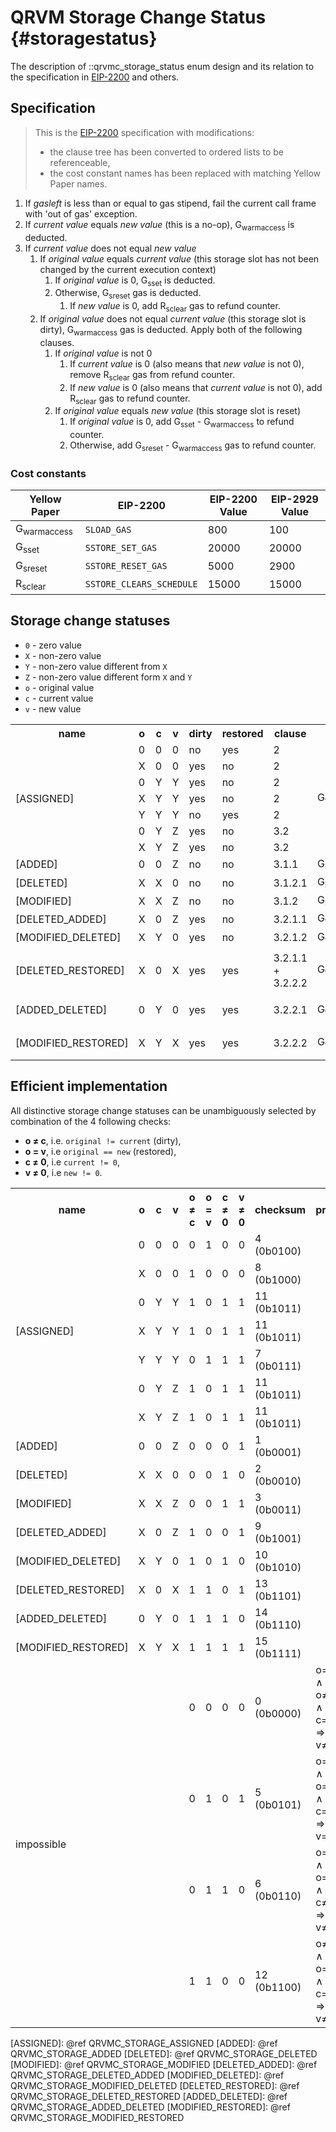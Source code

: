 # QRVM Storage Change Status {#storagestatus}

The description of ::qrvmc_storage_status enum design and its relation
to the specification in [EIP-2200] and others.

## Specification

> This is the [EIP-2200] specification with modifications:
> - the clause tree has been converted to ordered lists to be referenceable,
> - the cost constant names has been replaced with matching Yellow Paper names.

1. If *gasleft* is less than or equal to gas stipend, fail the current
   call frame with 'out of gas' exception.
2. If *current value* equals *new value* (this is a no-op), G<sub>warmaccess</sub>
   is deducted.
3. If *current value* does not equal *new value*
    1. If *original value* equals *current value* (this storage slot has
       not been changed by the current execution context)
        1. If *original value* is 0, G<sub>sset</sub> is deducted.
        2. Otherwise, G<sub>sreset</sub> gas is deducted.
            1. If *new value* is 0,
               add R<sub>sclear</sub> gas to refund counter.
    2. If *original value* does not equal *current value* (this storage
       slot is dirty), G<sub>warmaccess</sub> gas is deducted. Apply both of the
       following clauses.
        1. If *original value* is not 0
            1. If *current value* is 0 (also means that *new value* is not
               0), remove R<sub>sclear</sub> gas from refund
               counter.
            2. If *new value* is 0 (also means that *current value* is not
               0), add R<sub>sclear</sub> gas to refund counter.
        2. If *original value* equals *new value* (this storage slot is
           reset)
            1. If *original value* is 0, add G<sub>sset</sub> - G<sub>warmaccess</sub> to
               refund counter.
            2. Otherwise, add G<sub>sreset</sub> - G<sub>warmaccess</sub> gas to refund
               counter.

### Cost constants

| Yellow Paper           | EIP-2200                  | EIP-2200 Value | EIP-2929 Value |
|------------------------|---------------------------|----------------|----------------|
| G<sub>warmaccess</sub> | `SLOAD_GAS`               | 800            | 100            |
| G<sub>sset</sub>       | `SSTORE_SET_GAS`          | 20000          | 20000          |
| G<sub>sreset</sub>     | `SSTORE_RESET_GAS`        | 5000           | 2900           |
| R<sub>sclear</sub>     | `SSTORE_CLEARS_SCHEDULE`  | 15000          | 15000          |

## Storage change statuses

- `0` - zero value
- `X` - non-zero value
- `Y` - non-zero value different from `X`
- `Z` - non-zero value different form `X` and `Y`
- `o` - original value
- `c` - current value
- `v` - new value

<table>
    <tr>
        <th>name</th>
        <th>o</th>
        <th>c</th>
        <th>v</th>
        <th>dirty</th>
        <th>restored</th>
        <th>clause</th>
        <th>gas cost</th>
        <th>gas refund</th>
    </tr>
    <tr>
        <td rowspan="7">[ASSIGNED]</td>
        <td>0</td><td>0</td><td>0</td>
        <td>no</td>
        <td>yes</td>
        <td>2</td>
        <td rowspan="7">G<sub>warmaccess</sub></td>
        <td rowspan="7">0</td>
    </tr>
    <tr>
        <td>X</td><td>0</td><td>0</td>
        <td>yes</td>
        <td>no</td>
        <td>2</td>
    </tr>
    <tr>
        <td>0</td><td>Y</td><td>Y</td>
        <td>yes</td>
        <td>no</td>
        <td>2</td>
    </tr>
    <tr>
        <td>X</td><td>Y</td><td>Y</td>
        <td>yes</td>
        <td>no</td>
        <td>2</td>
    </tr>
    <tr>
        <td>Y</td><td>Y</td><td>Y</td>
        <td>no</td>
        <td>yes</td>
        <td>2</td>
    </tr>
    <tr>
        <td>0</td><td>Y</td><td>Z</td>
        <td>yes</td>
        <td>no</td>
        <td>3.2</td>
    </tr>
    <tr>
        <td>X</td><td>Y</td><td>Z</td>
        <td>yes</td>
        <td>no</td>
        <td>3.2</td>
    </tr>
    <tr>
        <td>[ADDED]</td>
        <td>0</td><td>0</td><td>Z</td>
        <td>no</td>
        <td>no</td>
        <td>3.1.1</td>
        <td>G<sub>sset</sub></td>
        <td>0</td>
    </tr>
    <tr>
        <td>[DELETED]</td>
        <td>X</td><td>X</td><td>0</td>
        <td>no</td>
        <td>no</td>
        <td>3.1.2.1</td>
        <td>G<sub>sreset</sub></td>
        <td>R<sub>sclear</sub></td>
    </tr>
    <tr>
        <td>[MODIFIED]</td>
        <td>X</td><td>X</td><td>Z</td>
        <td>no</td>
        <td>no</td>
        <td>3.1.2</td>
        <td>G<sub>sreset</sub></td>
        <td>0</td>
    </tr>
    <tr>
        <td>[DELETED_ADDED]</td>
        <td>X</td><td>0</td><td>Z</td>
        <td>yes</td>
        <td>no</td>
        <td>3.2.1.1</td>
        <td>G<sub>warmaccess</sub></td>
        <td>-R<sub>sclear</sub></td>
    </tr>
    <tr>
        <td>[MODIFIED_DELETED]</td>
        <td>X</td><td>Y</td><td>0</td>
        <td>yes</td>
        <td>no</td>
        <td>3.2.1.2</td>
        <td>G<sub>warmaccess</sub></td>
        <td>R<sub>sclear</sub></td>
    </tr>
    <tr>
        <td>[DELETED_RESTORED]</td>
        <td>X</td><td>0</td><td>X</td>
        <td>yes</td>
        <td>yes</td>
        <td>3.2.1.1 + 3.2.2.2</td>
        <td>G<sub>warmaccess</sub></td>
        <td>-R<sub>sclear</sub> + G<sub>sreset</sub> - G<sub>warmaccess</sub></td>
    </tr>
    <tr>
        <td>[ADDED_DELETED]</td>
        <td>0</td><td>Y</td><td>0</td>
        <td>yes</td>
        <td>yes</td>
        <td>3.2.2.1</td>
        <td>G<sub>warmaccess</sub></td>
        <td>G<sub>sset</sub> - G<sub>warmaccess</sub></td>
    </tr>
    <tr>
        <td>[MODIFIED_RESTORED]</td>
        <td>X</td><td>Y</td><td>X</td>
        <td>yes</td>
        <td>yes</td>
        <td>3.2.2.2</td>
        <td>G<sub>warmaccess</sub></td>
        <td>G<sub>sreset</sub> - G<sub>warmaccess</sub></td>
    </tr>
</table>


## Efficient implementation

All distinctive storage change statuses can be unambiguously selected
by combination of the 4 following checks:
- **o ≠ c**, i.e. `original != current` (dirty),
- **o = v**, i.e `original == new` (restored),
- **c ≠ 0**, i.e `current != 0`,
- **v ≠ 0**, i.e `new != 0`.

<table>
    <tr>
        <th>name</th>
        <th>o</th>
        <th>c</th>
        <th>v</th>
        <th>o ≠ c</th>
        <th>o = v</th>
        <th>c ≠ 0</th>
        <th>v ≠ 0</th>
        <th>checksum</th>
        <th>proof</th>
    </tr>
    <tr>
        <td rowspan="7">[ASSIGNED]</td>
        <td>0</td><td>0</td><td>0</td>
        <td>0</td><td>1</td><td>0</td><td>0</td>
        <td>4 (0b0100)</td>
    </tr>
    <tr>
        <td>X</td><td>0</td><td>0</td>
        <td>1</td><td>0</td><td>0</td><td>0</td>
        <td>8 (0b1000)</td>
    </tr>
    <tr>
        <td>0</td><td>Y</td><td>Y</td>
        <td>1</td><td>0</td><td>1</td><td>1</td>
        <td>11 (0b1011)</td>
    </tr>
    <tr>
        <td>X</td><td>Y</td><td>Y</td>
        <td>1</td><td>0</td><td>1</td><td>1</td>
        <td>11 (0b1011)</td>
    </tr>
    <tr>
        <td>Y</td><td>Y</td><td>Y</td>
        <td>0</td><td>1</td><td>1</td><td>1</td>
        <td>7 (0b0111)</td>
    </tr>
    <tr>
        <td>0</td><td>Y</td><td>Z</td>
        <td>1</td><td>0</td><td>1</td><td>1</td>
        <td>11 (0b1011)</td>
    </tr>
    <tr>
        <td>X</td><td>Y</td><td>Z</td>
        <td>1</td><td>0</td><td>1</td><td>1</td>
        <td>11 (0b1011)</td>
    </tr>
    <tr>
        <td>[ADDED]</td>
        <td>0</td><td>0</td><td>Z</td>
        <td>0</td><td>0</td><td>0</td><td>1</td>
        <td>1 (0b0001)</td>
    </tr>
    <tr>
        <td>[DELETED]</td>
        <td>X</td><td>X</td><td>0</td>
        <td>0</td><td>0</td><td>1</td><td>0</td>
        <td>2 (0b0010)</td>
    </tr>
    <tr>
        <td>[MODIFIED]</td>
        <td>X</td><td>X</td><td>Z</td>
        <td>0</td><td>0</td><td>1</td><td>1</td>
        <td>3 (0b0011)</td>
    </tr>
    <tr>
        <td>[DELETED_ADDED]</td>
        <td>X</td><td>0</td><td>Z</td>
        <td>1</td><td>0</td><td>0</td><td>1</td>
        <td>9 (0b1001)</td>
    </tr>
    <tr>
        <td>[MODIFIED_DELETED]</td>
        <td>X</td><td>Y</td><td>0</td>
        <td>1</td><td>0</td><td>1</td><td>0</td>
        <td>10 (0b1010)</td>
    </tr>
    <tr>
        <td>[DELETED_RESTORED]</td>
        <td>X</td><td>0</td><td>X</td>
        <td>1</td><td>1</td><td>0</td><td>1</td>
        <td>13 (0b1101)</td>
    </tr>
    <tr>
        <td>[ADDED_DELETED]</td>
        <td>0</td><td>Y</td><td>0</td>
        <td>1</td><td>1</td><td>1</td><td>0</td>
        <td>14 (0b1110)</td>
    </tr>
    <tr>
        <td>[MODIFIED_RESTORED]</td>
        <td>X</td><td>Y</td><td>X</td>
        <td>1</td><td>1</td><td>1</td><td>1</td>
        <td>15 (0b1111)</td>
    </tr>
    <tr>
        <td rowspan="4">impossible</td>
        <td></td><td></td><td></td>
        <td>0</td><td>0</td><td>0</td><td>0</td>
        <td>0 (0b0000)</td>
        <td>o=c ∧ o≠v ∧ c=0 ⇒ v≠0</td>
    </tr>
    <tr>
        <td></td><td></td><td></td>
        <td>0</td><td>1</td><td>0</td><td>1</td>
        <td>5 (0b0101)</td>
        <td>o=c ∧ o=v ∧ c=0 ⇒ v=0</td>
    </tr>
    <tr>
        <td></td><td></td><td></td>
        <td>0</td><td>1</td><td>1</td><td>0</td>
        <td>6 (0b0110)</td>
        <td>o=c ∧ o=v ∧ c≠0 ⇒ v≠0</td>
    </tr>
    <tr>
        <td></td><td></td><td></td>
        <td>1</td><td>1</td><td>0</td><td>0</td>
        <td>12 (0b1100)</td>
        <td>o≠c ∧ o=v ∧ c=0 ⇒ v≠0</td>
    </tr>
</table>


[EIP-2200]: https://eips.ethereum.org/EIPS/eip-2200
[ASSIGNED]: @ref QRVMC_STORAGE_ASSIGNED
[ADDED]: @ref QRVMC_STORAGE_ADDED
[DELETED]: @ref QRVMC_STORAGE_DELETED
[MODIFIED]: @ref QRVMC_STORAGE_MODIFIED
[DELETED_ADDED]: @ref QRVMC_STORAGE_DELETED_ADDED
[MODIFIED_DELETED]: @ref QRVMC_STORAGE_MODIFIED_DELETED
[DELETED_RESTORED]: @ref QRVMC_STORAGE_DELETED_RESTORED
[ADDED_DELETED]: @ref QRVMC_STORAGE_ADDED_DELETED
[MODIFIED_RESTORED]: @ref QRVMC_STORAGE_MODIFIED_RESTORED
